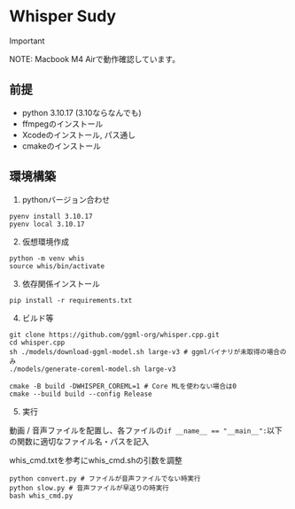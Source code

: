 # Whisper Sudy

> [!IMPORTANT]
> NOTE: Macbook M4 Airで動作確認しています。

## 前提

- python 3.10.17 (3.10ならなんでも)
- ffmpegのインストール
- Xcodeのインストール, パス通し
- cmakeのインストール

## 環境構築

1. pythonバージョン合わせ

```
pyenv install 3.10.17
pyenv local 3.10.17
```

2. 仮想環境作成

```
python -m venv whis
source whis/bin/activate
```

3. 依存関係インストール

```
pip install -r requirements.txt
```

4. ビルド等

```
git clone https://github.com/ggml-org/whisper.cpp.git
cd whisper.cpp
sh ./models/download-ggml-model.sh large-v3 # ggmlバイナリが未取得の場合のみ
./models/generate-coreml-model.sh large-v3

cmake -B build -DWHISPER_COREML=1 # Core MLを使わない場合は0
cmake --build build --config Release
```

5. 実行

動画 / 音声ファイルを配置し、各ファイルの`if __name__ == "__main__":`以下の関数に適切なファイル名・パスを記入

whis_cmd.txtを参考にwhis_cmd.shの引数を調整

```
python convert.py # ファイルが音声ファイルでない時実行
python slow.py # 音声ファイルが早送りの時実行
bash whis_cmd.py
```